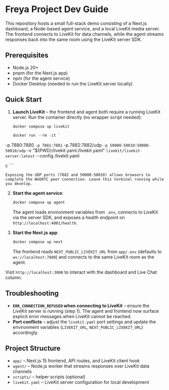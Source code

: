 # Freya Project Dev Guide

This repository hosts a small full-stack demo consisting of a Next.js dashboard, a Node-based agent service, and a local LiveKit media server. The frontend connects to LiveKit for data channels, while the agent streams responses back into the same room using the LiveKit server SDK.

## Prerequisites

- Node.js 20+
- pnpm (for the Next.js app)
- npm (for the agent service)
- Docker Desktop (needed to run the LiveKit server locally)

## Quick Start

1. **Launch LiveKit** – the frontend and agent both require a running LiveKit server. Run the container directly (no wrapper script needed):

	```powershell
	docker compose up livekit

    docker run --rm -it `
  -p 7880:7880 `
  -p 7881:7881 `
  -p 7882:7882/udp `
  -p 50000-50010:50000-50010/udp `
  -v "${PWD}/livekit.yaml:/livekit.yaml" `
  livekit/livekit-server:latest `
  --config /livekit.yaml 


c
	```

	Exposing the UDP ports (7882 and 50000-50010) allows browsers to complete the WebRTC peer connection. Leave this terminal running while you develop.

2. **Start the agent service**:

	```powershell
	docker compose up agent
	```

	The agent loads environment variables from `.env`, connects to LiveKit via the server SDK, and exposes a health endpoint on `http://localhost:4001/health`.

3. **Start the Next.js app**:

	```powershell
	docker compose up next
	```

	The frontend reads `NEXT_PUBLIC_LIVEKIT_URL` from `app/.env` (defaults to `ws://localhost:7880`) and connects to the same LiveKit room as the agent.

Visit `http://localhost:3000` to interact with the dashboard and Live Chat column.

## Troubleshooting

- **`ERR_CONNECTION_REFUSED` when connecting to LiveKit** – ensure the LiveKit server is running (step 1). The agent and frontend now surface explicit error messages when LiveKit cannot be reached.
- **Port conflicts** – adjust the `livekit.yaml` port settings and update the environment variables (`LIVEKIT_URL`, `NEXT_PUBLIC_LIVEKIT_URL`) accordingly.

## Project Structure

- `app/` – Next.js 15 frontend, API routes, and LiveKit client hook
- `agent/` – Node.js worker that streams responses over LiveKit data channels
- `scripts/` – helper scripts (optional)
- `livekit.yaml` – LiveKit server configuration for local development
